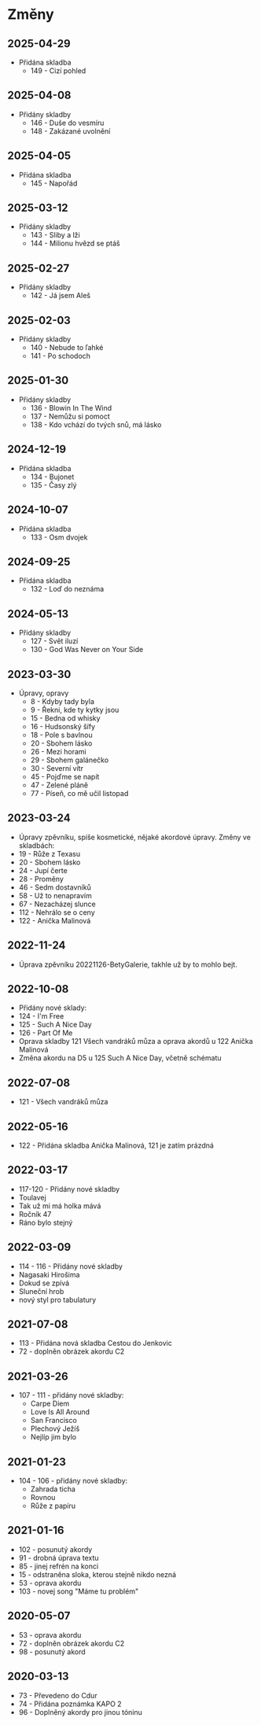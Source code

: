 # Změny

## 2025-04-29
- Přidána skladba
  - 149 - Cizí pohled

## 2025-04-08
- Přidány skladby
  - 146 - Duše do vesmíru
  - 148 - Zakázané uvolnění

## 2025-04-05
- Přidána skladba
  - 145 - Napořád

## 2025-03-12
- Přidány skladby
  - 143 - Sliby a lži
  - 144 - Milionu hvězd se ptáš

## 2025-02-27
- Přidány skladby
  - 142 - Já jsem Aleš

## 2025-02-03
- Přidány skladby
  - 140 - Nebude to ľahké
  - 141 - Po schodoch

## 2025-01-30
- Přidány skladby
  - 136 - Blowin In The Wind
  - 137 - Nemůžu si pomoct
  - 138 - Kdo vchází do tvých snů, má lásko

## 2024-12-19
- Přidána skladba
  - 134 - Bujonet
  - 135 - Časy zlý

## 2024-10-07
- Přidána skladba
  - 133 - Osm dvojek

## 2024-09-25
- Přidána skladba
  - 132 - Loď do neznáma

## 2024-05-13
- Přidány skladby
  - 127 - Svět iluzí
  - 130 - God Was Never on Your Side

## 2023-03-30
- Úpravy, opravy
  - 8 - Kdyby tady byla
  - 9 - Řekni, kde ty kytky jsou
  - 15 - Bedna od whisky
  - 16 - Hudsonský šífy
  - 18 - Pole s bavlnou
  - 20 - Sbohem lásko
  - 26 - Mezi horami
  - 29 - Sbohem galánečko
  - 30 - Severní vítr
  - 45 - Pojďme se napít
  - 47 - Zelené pláně
  - 77 - Píseň, co mě učil listopad

## 2023-03-24
- Úpravy zpěvníku, spíše kosmetické, nějaké akordové úpravy. Změny ve skladbách:
 - 19 - Růže z Texasu
 - 20 - Sbohem lásko
 - 24 - Jupí čerte
 - 28 - Proměny
 - 46 - Sedm dostavníků
 - 58 - Už to nenapravím
 - 67 - Nezacházej slunce
 - 112 - Nehrálo se o ceny
 - 122 - Anička Malinová

## 2022-11-24
- Úprava zpěvníku 20221126-BetyGalerie, takhle už by to mohlo bejt.

## 2022-10-08
- Přidány nové sklady:
 - 124 - I'm Free
 - 125 - Such A Nice Day
 - 126 - Part Of Me
- Oprava skladby 121 Všech vandráků můza a oprava akordů u 122 Anička Malinová
- Změna akordu na D5 u 125 Such A Nice Day, včetně schématu

## 2022-07-08
- 121 - Všech vandráků můza

## 2022-05-16
- 122 - Přidána skladba Anička Malinová, 121 je zatím prázdná

## 2022-03-17
- 117-120 - Přidány nové skladby
 - Toulavej
 - Tak už mi má holka mává
 - Ročník 47
 - Ráno bylo stejný

## 2022-03-09
- 114 - 116 - Přidány nové skladby
 - Nagasaki Hirošima
 - Dokud se zpívá
 - Sluneční hrob
- nový styl pro tabulatury

## 2021-07-08
- 113 - Přidána nová skladba Cestou do Jenkovic
- 72  - doplněn obrázek akordu C2

## 2021-03-26
- 107 - 111 - přidány nové skladby:
  - Carpe Diem
  - Love Is All Around
  - San Francisco
  - Plechový Ježíš
  - Nejlíp jim bylo
## 2021-01-23
- 104 - 106 - přidány nové skladby:
  - Zahrada ticha
  - Rovnou
  - Růže z papíru

## 2021-01-16
- 102 - posunutý akordy
- 91  - drobná úprava textu
- 85  - jinej refrén na konci
- 15  - odstraněna sloka, kterou stejně nikdo nezná
- 53  - oprava akordu
- 103 - novej song "Máme tu problém"

## 2020-05-07
- 53  - oprava akordu
- 72  - doplněn obrázek akordu C2
- 98  - posunutý akord

## 2020-03-13
- 73  - Převedeno do Cdur
- 74  - Přidána poznámka KAPO 2
- 96  - Doplněný akordy pro jinou tóninu
